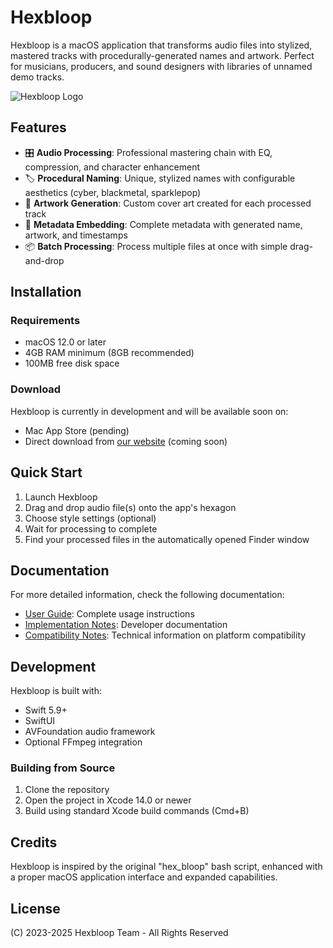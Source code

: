 # Hexbloop

Hexbloop is a macOS application that transforms audio files into stylized, mastered tracks with procedurally-generated names and artwork. Perfect for musicians, producers, and sound designers with libraries of unnamed demo tracks.

![Hexbloop Logo](../Assets.xcassets/AppIcon.appiconset/icon_256x256.png)

## Features

- 🎛️ **Audio Processing**: Professional mastering chain with EQ, compression, and character enhancement
- 🏷️ **Procedural Naming**: Unique, stylized names with configurable aesthetics (cyber, blackmetal, sparklepop)
- 🎨 **Artwork Generation**: Custom cover art created for each processed track
- 📝 **Metadata Embedding**: Complete metadata with generated name, artwork, and timestamps
- 📦 **Batch Processing**: Process multiple files at once with simple drag-and-drop

## Installation

### Requirements
- macOS 12.0 or later
- 4GB RAM minimum (8GB recommended)
- 100MB free disk space

### Download
Hexbloop is currently in development and will be available soon on:
- Mac App Store (pending)
- Direct download from [our website](#) (coming soon)

## Quick Start

1. Launch Hexbloop
2. Drag and drop audio file(s) onto the app's hexagon
3. Choose style settings (optional)
4. Wait for processing to complete
5. Find your processed files in the automatically opened Finder window

## Documentation

For more detailed information, check the following documentation:

- [User Guide](./hexbloop-guide.md): Complete usage instructions
- [Implementation Notes](./implementation-notes.md): Developer documentation
- [Compatibility Notes](./fix-deprecated-apis.md): Technical information on platform compatibility

## Development

Hexbloop is built with:
- Swift 5.9+
- SwiftUI
- AVFoundation audio framework
- Optional FFmpeg integration

### Building from Source

1. Clone the repository
2. Open the project in Xcode 14.0 or newer
3. Build using standard Xcode build commands (Cmd+B)

## Credits

Hexbloop is inspired by the original "hex_bloop" bash script, enhanced with a proper macOS application interface and expanded capabilities.

## License

(C) 2023-2025 Hexbloop Team - All Rights Reserved
